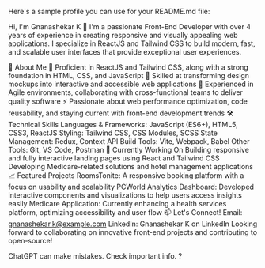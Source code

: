 
Here's a sample profile you can use for your README.md file:

Hi, I'm Gnanashekar K 👋
I'm a passionate Front-End Developer with over 4 years of experience in creating responsive and visually appealing web applications. I specialize in ReactJS and Tailwind CSS to build modern, fast, and scalable user interfaces that provide exceptional user experiences.

🚀 About Me
🌟 Proficient in ReactJS and Tailwind CSS, along with a strong foundation in HTML, CSS, and JavaScript
🎨 Skilled at transforming design mockups into interactive and accessible web applications
🔄 Experienced in Agile environments, collaborating with cross-functional teams to deliver quality software
⚡ Passionate about web performance optimization, code reusability, and staying current with front-end development trends
🛠️ Technical Skills
Languages & Frameworks: JavaScript (ES6+), HTML5, CSS3, ReactJS
Styling: Tailwind CSS, CSS Modules, SCSS
State Management: Redux, Context API
Build Tools: Vite, Webpack, Babel
Other Tools: Git, VS Code, Postman
🌱 Currently Working On
Building responsive and fully interactive landing pages using React and Tailwind CSS
Developing Medicare-related solutions and hotel management applications
📈 Featured Projects
RoomsTonite: A responsive booking platform with a focus on usability and scalability
PCWorld Analytics Dashboard: Developed interactive components and visualizations to help users access insights easily
Medicare Application: Currently enhancing a health services platform, optimizing accessibility and user flow
📫 Let's Connect!
Email: gnanashekar.k@example.com
LinkedIn: Gnanashekar K on LinkedIn
Looking forward to collaborating on innovative front-end projects and contributing to open-source!










ChatGPT can make mistakes. Check important info.
?
